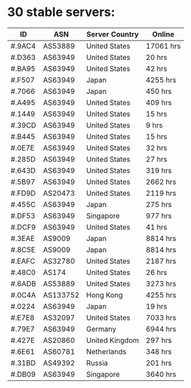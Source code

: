 # 30 stable servers:

| ID | ASN | Server Country | Online |
| ------ | ------ | ------ | ------ |
| #.9AC4 | AS53889 | United States | 17061 hrs |
| #.D363 | AS63949 | United States | 20 hrs |
| #.BA95 | AS63949 | United States | 42 hrs |
| #.F507 | AS63949 | Japan | 4255 hrs |
| #.7066 | AS63949 | Japan | 450 hrs |
| #.A495 | AS63949 | United States | 409 hrs |
| #.1449 | AS63949 | United States | 15 hrs |
| #.39CD | AS63949 | United States | 9 hrs |
| #.B445 | AS63949 | United States | 15 hrs |
| #.0E7E | AS63949 | United States | 32 hrs |
| #.285D | AS63949 | United States | 27 hrs |
| #.643D | AS63949 | United States | 319 hrs |
| #.5B97 | AS63949 | United States | 2662 hrs |
| #.FD9D | AS20473 | United States | 2119 hrs |
| #.455C | AS63949 | Japan | 275 hrs |
| #.DF53 | AS63949 | Singapore | 977 hrs |
| #.DCF9 | AS63949 | United States | 41 hrs |
| #.3EAE | AS9009 | Japan | 8814 hrs |
| #.8C5E | AS9009 | Japan | 8814 hrs |
| #.EAFC | AS32780 | United States | 2187 hrs |
| #.48C0 | AS174 | United States | 26 hrs |
| #.6ADB | AS53889 | United States | 3273 hrs |
| #.0C4A | AS133752 | Hong Kong | 4255 hrs |
| #.0224 | AS63949 | Japan | 19 hrs |
| #.E7E8 | AS32097 | United States | 7033 hrs |
| #.79E7 | AS63949 | Germany | 6944 hrs |
| #.427E | AS20860 | United Kingdom | 297 hrs |
| #.6E61 | AS60781 | Netherlands | 348 hrs |
| #.31BD | AS49392 | Russia | 201 hrs |
| #.DB09 | AS63949 | Singapore | 3640 hrs |

